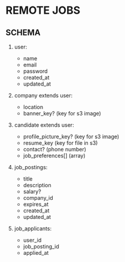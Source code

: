 # REMOTE JOBS

## SCHEMA
1. user: 
    - name
    - email
    - password
    - created_at
    - updated_at

2. company extends user: 
    - location
    - banner_key? (key for s3 image)

3. candidate extends user:
    - profile_picture_key? (key for s3 image)
    - resume_key (key for file in s3)
    - contact? (phone number)
    - job_preferences[] (array)

4. job_postings:
    - title
    - description
    - salary?
    - company_id
    - expires_at
    - created_at
    - updated_at

4. job_applicants:
    - user_id
    - job_posting_id
    - applied_at
